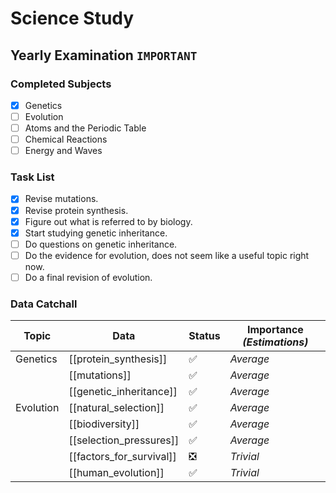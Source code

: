 # Science Study
## Yearly Examination `IMPORTANT`
### Completed Subjects
- [x] Genetics
- [ ] Evolution
- [ ] Atoms and the Periodic Table
- [ ] Chemical Reactions
- [ ] Energy and Waves
### Task List
- [x] Revise mutations.
- [x] Revise protein synthesis.
- [x] Figure out what is referred to by biology.
- [x] Start studying genetic inheritance.
- [ ] Do questions on genetic inheritance.
- [ ] Do the evidence for evolution, does  not seem like a useful topic right now.
- [ ] Do a final revision of evolution.
### Data Catchall
| Topic | Data | Status | Importance *(Estimations)* |
| --- | --- | --- | --- |
| Genetics | [[protein_synthesis]] | ✅ | *Average* |
|  | [[mutations]] | ✅ | *Average* |
| | [[genetic_inheritance]] | ✅ | *Average* |
| Evolution | [[natural_selection]] | ✅ | *Average* |
| | [[biodiversity]] | ✅ | *Average* |
| | [[selection_pressures]] | ✅ | *Average* |
| | [[factors_for_survival]] | ❎ | *Trivial* |
| | [[human_evolution]] | ✅ | *Trivial* |